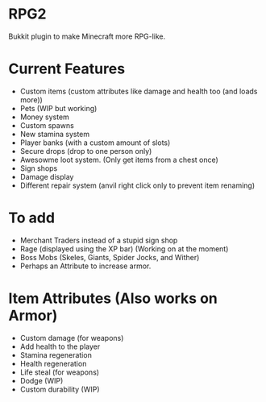 RPG2
====

Bukkit plugin to make Minecraft more RPG-like.

Current Features
====
* Custom items (custom attributes like damage and health too (and loads more))
* Pets (WIP but working)
* Money system
* Custom spawns
* New stamina system
* Player banks (with a custom amount of slots)
* Secure drops (drop to one person only)
* Awesowme loot system. (Only get items from a chest once)
* Sign shops
* Damage display
* Different repair system (anvil right click only to prevent item renaming)

To add
====
* Merchant Traders instead of a stupid sign shop
* Rage (displayed using the XP bar) (Working on at the moment)
* Boss Mobs (Skeles, Giants, Spider Jocks, and Wither)
* Perhaps an Attribute to increase armor. 

Item Attributes (Also works on Armor)
====
* Custom damage (for weapons)
* Add health to the player
* Stamina regeneration
* Health regeneration
* Life steal (for weapons)
* Dodge (WIP)
* Custom durability (WIP)
